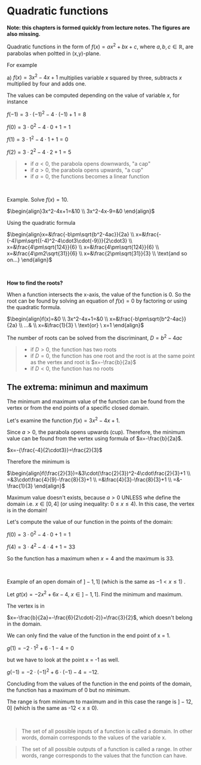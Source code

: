 # Quadratic functions

**Note: this chapters is formed quickly from lecture notes. The figures are also missing.**

Quadratic functions in the form of $f(x)=ax^2+bx+c$, where $a,b,c ∈ℝ$, are parabolas when poltted in (x,y)-plane.

For example

a) $f(x)=3x^2-4x+1$ multiplies variable $x$ squared by three, subtracts $x$ multiplied by four and adds one. 

The values can be computed depending on the value of variable $x$, for instance

$f(-1)=3\cdot(-1)^2-4\cdot(-1)+1=8$

$f(0)=3\cdot0^2-4\cdot0+1=1$

$f(1)=3\cdot1^2-4\cdot1+1=0$

$f(2)=3\cdot2^2-4\cdot2+1=5$

> - if $a < 0$, the parabola opens downwards, "a cap"
> - if $a > 0$, the parabola opens upwards, "a cup"
> - if $a = 0$, the functions becomes a linear function

<br>

Example. Solve $f(x)=10$.

$\begin{align}3x^2-4x+1=&10 \\
3x^2-4x-9=&0 \end{align}$

Using the quadratic formula

$\begin{align}x=&\frac{-b\pm\sqrt{b^2-4ac}}{2a} \\
x=&\frac{-(-4)\pm\sqrt{(-4)^2-4\cdot3\cdot(-9)}}{2\cdot3} \\
x=&\frac{4\pm\sqrt{124}}{6} \\
x=&\frac{4\pm\sqrt{124}}{6} \\
x=&\frac{4\pm2\sqrt{31}}{6} \\
x=&\frac{2\pm\sqrt{31}}{3} \\
\text{and so on...} \end{align}$

<br>

**How to find the roots?**

When a function intersects the x-axis, the value of the function is 0. So the root can be found by solving an equation of $f(x)=0$ by factoring or using the quadratic formula.

$\begin{align}f(x)=&0 \\
3x^2-4x+1=&0 \\
x=&\frac{-b\pm\sqrt{b^2-4ac}}{2a} \\
...& \\
x=&\frac{1}{3} \ \text{or} \ x=1 \end{align}$


The number of roots can be solved from the discriminant, $D=b^2-4ac$

> - if $D > 0$, the function has two roots
> - if $D = 0$, the function has one root and the root is at the same point as the vertex and root is $x=-\frac{b}{2a}$
> - if $D < 0$, the function has no roots

## The extrema: minimun and maximum

The minimum and maximum value of the function can be found from the vertex or from the end points of a specific closed domain.

Let's examine the function $f(x)=3x^2-4x+1$.

Since $a > 0$, the parabola opens upwards (cup). Therefore, the minimum value can be found from the vertex using formula of $x=-\frac{b}{2a}$.

$x=-{\frac{-4}{2\cdot3}}=\frac{2}{3}$

Therefore the minimum is

$\begin{align}f(\frac{2}{3})=&3\cdot(\frac{2}{3})^2-4\cdot\frac{2}{3}+1 \\
=&3\cdot\frac{4}{9}-\frac{8}{3}+1 \\
=&\frac{4}{3}-\frac{8}{3}+1 \\
=&-\frac{1}{3} \end{align}$

Maximum value doesn't exists, because $a > 0$ UNLESS whe define the domain i.e. $x ∈ [0,4]$ (or using inequality: $0 ≤ x ≤ 4$). In this case, the vertex is in the domain!

Let's compute the value of our function in the points of the domain:

$f(0)=3\cdot0^2-4\cdot0+1=1$

$f(4)=3\cdot4^2-4\cdot4+1=33$

So the function has a maximum when $x = 4$ and the maximum is 33.

<br>

Example of an open domain of $]-1,1]$ (which is the same as $-1 < x ≤ 1$) . 

Let $gt(x)=-2x^2+6x-4{,}\ x\in]-1{,}1]$. Find the minimum and maximum.

The vertex is in

$x=-\frac{b}{2a}=-\frac{6}{2\cdot(-2)}=\frac{3}{2}$, which doesn't belong in the domain.

We can only find the value of the function in the end point of x = 1.

$g(1)=-2\cdot1^2+6\cdot1-4=0$

but we have to look at the point x = -1 as well.

$g(-1)=-2\cdot(-1)^2+6\cdot(-1)-4=-12.$

Concluding from the values of the function in the end points of the domain, the function has a maximum of 0 but no minimum.

The range is from minimum to maximum and in this case the range is $]-12,0]$ (which is the same as
-12 < x ≤ 0).

<br>

>The set of all possible inputs of a function is called a domain. In other words, domain corresponds to the values of the variable x.

>The set of all possible outputs of a function is called a range. In other words, range corresponds to the values that the function can have.